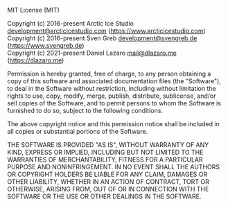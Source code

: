 MIT License (MIT)

Copyright (c) 2016-present Arctic Ice Studio <development@arcticicestudio.com> (https://www.arcticicestudio.com)  
Copyright (c) 2016-present Sven Greb <development@svengreb.de> (https://www.svengreb.de)  
Copyright (c) 2021-present Daniel Lazaro <mail@dlazaro.me> (https://dlazaro.me)

Permission is hereby granted, free of charge, to any person obtaining a copy
of this software and associated documentation files (the "Software"), to deal
in the Software without restriction, including without limitation the rights
to use, copy, modify, merge, publish, distribute, sublicense, and/or sell
copies of the Software, and to permit persons to whom the Software is
furnished to do so, subject to the following conditions:

The above copyright notice and this permission notice shall be included in all
copies or substantial portions of the Software.

THE SOFTWARE IS PROVIDED "AS IS", WITHOUT WARRANTY OF ANY KIND, EXPRESS OR
IMPLIED, INCLUDING BUT NOT LIMITED TO THE WARRANTIES OF MERCHANTABILITY,
FITNESS FOR A PARTICULAR PURPOSE AND NONINFRINGEMENT. IN NO EVENT SHALL THE
AUTHORS OR COPYRIGHT HOLDERS BE LIABLE FOR ANY CLAIM, DAMAGES OR OTHER
LIABILITY, WHETHER IN AN ACTION OF CONTRACT, TORT OR OTHERWISE, ARISING FROM,
OUT OF OR IN CONNECTION WITH THE SOFTWARE OR THE USE OR OTHER DEALINGS IN THE
SOFTWARE.

